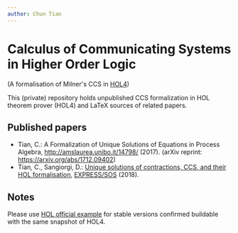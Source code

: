 ```yaml
---
author: Chun Tian
---
```


# Calculus of Communicating Systems in Higher Order Logic
(A formalisation of Milner's CCS in [HOL4](https://github.com/HOL-Theorem-Prover/HOL))

This (private) repository holds unpublished CCS formalization in HOL theorem prover (HOL4) and LaTeX sources of related papers.

## Published papers

- Tian, C.: A Formalization of Unique Solutions of Equations in Process Algebra, http://amslaurea.unibo.it/14798/ (2017). (arXiv reprint: https://arxiv.org/abs/1712.09402)
- Tian, C., Sangiorgi, D.: [Unique solutions of contractions, CCS, and their HOL formalisation](http://dx.doi.org/10.4204/EPTCS.276.10), [EXPRESS/SOS](http://disat.uninsubria.it/~simone.tini/express_sos.html) (2018).

## Notes

Please use [HOL official example](https://github.com/HOL-Theorem-Prover/HOL/tree/master/examples/CCS) for stable versions confirmed buildable with the same snapshot of HOL4.
